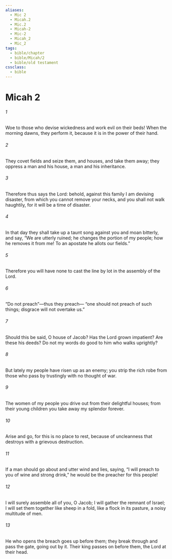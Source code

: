```yaml
---
aliases:
  - Mic 2
  - Micah.2
  - Mic.2
  - Micah-2
  - Mic-2
  - Micah_2
  - Mic_2
tags:
  - bible/chapter
  - bible/Micah/2
  - bible/old testament
cssclass:
  - bible
---
```


# Micah 2

###### 1
Woe to those who devise wickedness and work evil on their beds! When the morning dawns, they perform it, because it is in the power of their hand.
###### 2
They covet fields and seize them, and houses, and take them away; they oppress a man and his house, a man and his inheritance.
###### 3
Therefore thus says the Lord: behold, against this family I am devising disaster, from which you cannot remove your necks, and you shall not walk haughtily, for it will be a time of disaster.
###### 4
In that day they shall take up a taunt song against you and moan bitterly, and say, “We are utterly ruined; he changes the portion of my people; how he removes it from me! To an apostate he allots our fields.”
###### 5
Therefore you will have none to cast the line by lot in the assembly of the Lord.
###### 6
“Do not preach”—thus they preach— “one should not preach of such things; disgrace will not overtake us.”
###### 7
Should this be said, O house of Jacob? Has the Lord grown impatient? Are these his deeds? Do not my words do good to him who walks uprightly?
###### 8
But lately my people have risen up as an enemy; you strip the rich robe from those who pass by trustingly with no thought of war.
###### 9
The women of my people you drive out from their delightful houses; from their young children you take away my splendor forever.
###### 10
Arise and go, for this is no place to rest, because of uncleanness that destroys with a grievous destruction.
###### 11
If a man should go about and utter wind and lies, saying, “I will preach to you of wine and strong drink,” he would be the preacher for this people!
###### 12
I will surely assemble all of you, O Jacob; I will gather the remnant of Israel; I will set them together like sheep in a fold, like a flock in its pasture, a noisy multitude of men.
###### 13
He who opens the breach goes up before them; they break through and pass the gate, going out by it. Their king passes on before them, the Lord at their head.


